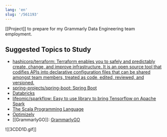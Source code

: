 ```yaml
---
lang: 'en'
slug: '/561193'
---
```


[[Project]] to prepare for my Grammarly Data Engineering team employment.

## Suggested Topics to Study

- [hashicorp/terraform: Terraform enables you to safely and predictably create, change, and improve infrastructure. It is an open source tool that codifies APIs into declarative configuration files that can be shared amongst team members, treated as code, edited, reviewed, and versioned.](https://github.com/hashicorp/terraform)
- [spring-projects/spring-boot: Spring Boot](https://github.com/spring-projects/spring-boot)
- [Databricks](https://github.com/databricks)
- [lifeomic/sparkflow: Easy to use library to bring Tensorflow on Apache Spark](https://github.com/lifeomic/sparkflow)
- [The Scala Programming Language](https://scala-lang.org/)
- [Optimizely](https://github.com/optimizely)
- [[GrammarlyGO]]: [GrammarlyGO](https://www.grammarly.com/grammarlygo)

![[3CDD1D.gif]]
